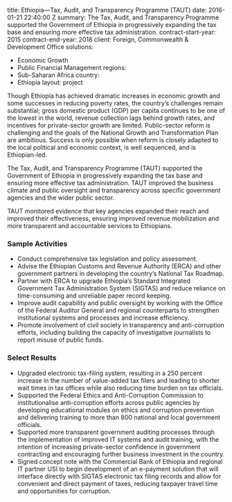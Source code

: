 
title: Ethiopia—Tax, Audit, and Transparency Programme (TAUT)
date: 2016-01-21 22:40:00 Z
summary: The Tax, Audit, and Transparency Programme supported the Government of Ethiopia
  in progressively expanding the tax base and ensuring more effective tax administration.
contract-start-year: 2015
contract-end-year: 2018
client: Foreign, Commonwealth & Development Office
solutions:
- Economic Growth
- Public Financial Management
regions:
- Sub-Saharan Africa
country:
- Ethiopia
layout: project


Though Ethiopia has achieved dramatic increases in economic growth and some successes in reducing poverty rates, the country’s challenges remain substantial; gross domestic product (GDP) per capita continues to be one of the lowest in the world, revenue collection lags behind growth rates, and incentives for private-sector growth are limited. Public-sector reform is challenging and the goals of the National Growth and Transformation Plan are ambitious. Success is only possible when reform is closely adapted to the local political and economic context, is well sequenced, and is Ethiopian-led.

The Tax, Audit, and Transparency Programme (TAUT) supported the Government of Ethiopia in progressively expanding the tax base and ensuring more effective tax administration. TAUT improved the business climate and public oversight and transparency across specific government agencies and the wider public sector.

TAUT monitored evidence that key agencies expanded their reach and improved their effectiveness, ensuring improved revenue mobilization and more transparent and accountable services to Ethiopians.

### Sample Activities

* Conduct comprehensive tax legislation and policy assessment.
* Advise the Ethiopian Customs and Revenue Authority (ERCA) and other government partners in developing the country’s National Tax Roadmap.
* Partner with ERCA to upgrade Ethiopia’s Standard Integrated Government Tax Administration System (SIGTAS) and reduce reliance on time-consuming and unreliable paper record keeping.
* Improve audit capability and public oversight by working with the Office of the Federal Auditor General and regional counterparts to strengthen institutional systems and processes and increase efficiency.
* Promote involvement of civil society in transparency and anti-corruption efforts, including building the capacity of investigative journalists to report misuse of public funds.

### Select Results

* Upgraded electronic tax-filing system, resulting in a 250 percent increase in the number of value-added tax filers and leading to shorter wait times in tax offices while also reducing time burden on tax officials.
* Supported the Federal Ethics and Anti-Corruption Commission to institutionalise anti-corruption efforts across public agencies by developing educational modules on ethics and corruption prevention and delivering training to more than 800 national and local government officials.
* Supported more transparent government auditing processes through the implementation of improved IT systems and audit training, with the intention of increasing private-sector confidence in government contracting and encouraging further business investment in the country.
* Signed concept note with the Commercial Bank of Ethiopia and regional IT partner USI to begin development of an e-payment solution that will interface directly with SIGTAS electronic tax filing records and allow for convenient and direct payment of taxes, reducing taxpayer travel time and opportunities for corruption.

